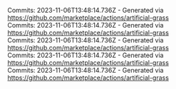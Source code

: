 Commits: 2023-11-06T13:48:14.736Z - Generated via https://github.com/marketplace/actions/artificial-grass
<br>
Commits: 2023-11-06T13:48:14.736Z - Generated via https://github.com/marketplace/actions/artificial-grass
<br>
Commits: 2023-11-06T13:48:14.736Z - Generated via https://github.com/marketplace/actions/artificial-grass
<br>
Commits: 2023-11-06T13:48:14.736Z - Generated via https://github.com/marketplace/actions/artificial-grass
<br>
Commits: 2023-11-06T13:48:14.736Z - Generated via https://github.com/marketplace/actions/artificial-grass
<br>
